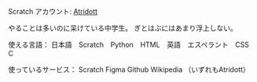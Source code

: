 Scratch アカウント:
<a href="https://scratch.mit.edu/users/Atridott/">Atridott</a>

やることは多いのに呆けている中学生。
ぎとはぶにはあまり浮上しない。

使える言語： 日本語　Scratch　Python　HTML　英語　エスペラント　CSS　C

使っているサービス： Scratch Figma Github Wikipedia （いずれもAtridott）
